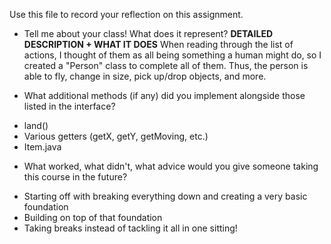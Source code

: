 Use this file to record your reflection on this assignment.

- Tell me about your class! What does it represent?
**DETAILED DESCRIPTION + WHAT IT DOES**
When reading through the list of actions, I thought of them as all being something a human might do, so I created a "Person" class to complete all of them. Thus, the person is able to fly, change in size, pick up/drop objects, and more. 

- What additional methods (if any) did you implement alongside those listed in the interface?
* land()
* Various getters (getX, getY, getMoving, etc.)
* Item.java


- What worked, what didn't, what advice would you give someone taking this course in the future?
* Starting off with breaking everything down and creating a very basic foundation
* Building on top of that foundation
* Taking breaks instead of tackling it all in one sitting!
